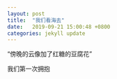```yaml
---
layout: post
title:  "我们看海去"
date:   2019-09-21 15:00:48 +0800
categories: jekyll update
---
```


<p>“傍晚的云像加了红糖的豆腐花”</p>
<p> 我们第一次拥抱</p>